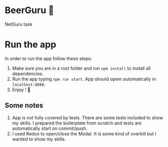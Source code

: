 # BeerGuru 🍺

NetGuru task

# Run the app

In order to run the app follow these steps:

1. Make sure you are in a root folder and run `npm install` to install all dependencies.
2. Run the app typing `npm run start`. App should opem automatically in `localhost:8080`.
3. Enjoy ! 🍺

## Some notes

1. App is not fully covered by tests. There are some tests included to show my skills. I prepared the boilerplate from scratch and tests are automatically start on commit/push.
2. I used Redux to open/close the Modal. It is some kind of overkill but I wanted to show my skills.
